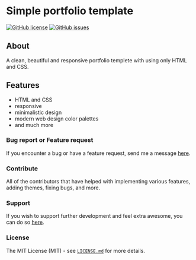 # Simple portfolio template

<a href="https://github.com/giovanniiapaolo/html-css-project/blob/master/LICENSE"><img alt="GitHub license" src="https://img.shields.io/github/license/giovanniiapaolo/html-css-project"></a>
<a href="https://github.com/giovanniiapaolo/html-css-project/issues"><img alt="GitHub issues" src="https://img.shields.io/github/issues/giovanniiapaolo/html-css-project"></a>

## About

A clean, beautiful and responsive portfolio templete with using only HTML and CSS.

## Features

-   HTML and CSS
-   responsive
-   minimalistic design
-   modern web design color palettes
-   and much more

### Bug report or Feature request

If you encounter a bug or have a feature request, send me a message [here](mailto:paolo6@gmail.com).

### Contribute

All of the contributors that have helped with implementing various features, adding themes, fixing bugs, and more.

### Support

If you wish to support further development and feel extra awesome, you can do so [here](https://paypal.me/giovanniiapaolo).

### License

The MIT License (MIT) - see [`LICENSE.md`](https://github.com/giovanniiapaolo/html_css_project/blob/master/LICENSE) for more details.
